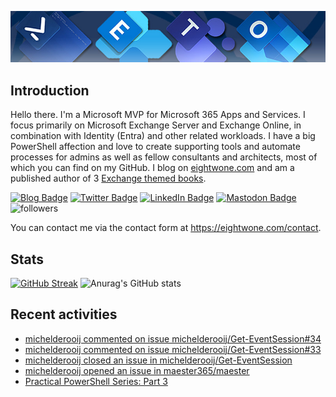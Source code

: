 ![Banner](assets/Metro_v6_Banner_GitHub.jpg)

## Introduction
Hello there. I'm a Microsoft MVP for Microsoft 365 Apps and Services. I focus primarily on Microsoft Exchange Server and Exchange Online, 
in combination with Identity (Entra) and other related workloads. I have a big PowerShell affection and love to create supporting tools
and automate processes for admins as well as fellow consultants and architects, most of which you can find on my GitHub.
I blog on <a href="https://eightwone.com">eightwone.com</a> and am a published author of 3 <a href="https://link.springer.com/book/10.1007/978-1-4842-9591-5">Exchange themed books</a>.

<a href="https://eightwone.com"><img src="https://img.shields.io/badge/-Blog-blue?style=for-the-badge&logo=wordpress&logoColor=white" alt="Blog Badge"/></a>
<a href="https://twitter.com/mderooij"><img src="https://img.shields.io/badge/Twitter-blue?style=for-the-badge&logo=twitter&logoColor=white" alt="Twitter Badge"/></a>
<a href="https://nl.linkedin.com/in/michelderooij"><img src="https://img.shields.io/badge/LinkedIn-blue?style=for-the-badge&logo=linkedin&logoColor=white" alt="LinkedIn Badge"/></a>
<a rel="me" href="https://mastodon.cloud/@mderooij"><img src="https://img.shields.io/badge/-Mastodon-blueviolet?style=for-the-badge&logo=mastodon&logoColor=white" alt="Mastodon Badge"/></a>
<img alt="followers" title="Follow me on Github" src="https://img.shields.io/github/followers/michelderooij?color=236ad3&style=for-the-badge&logo=github&label=Follow"/>

You can contact me via the contact form at https://eightwone.com/contact.

## Stats
[![GitHub Streak](https://github-readme-streak-stats.herokuapp.com?user=michelderooij&theme=github-dark-dimmed)](https://git.io/streak-stats)
![Anurag's GitHub stats](https://github-readme-stats.vercel.app/api?username=anuraghazra&show_icons=true&theme=transparent)

## Recent activities
<!-- LATESTACTIVITY:START -->
- [michelderooij commented on issue michelderooij/Get-EventSession#34](https://github.com/michelderooij/Get-EventSession/issues/34#issuecomment-2123506511)
- [michelderooij commented on issue michelderooij/Get-EventSession#33](https://github.com/michelderooij/Get-EventSession/issues/33#issuecomment-2123497836)
- [michelderooij closed an issue in michelderooij/Get-EventSession](https://github.com/michelderooij/Get-EventSession/issues/33)
- [michelderooij opened an issue in maester365/maester](https://github.com/maester365/maester/issues/172)
- [Practical PowerShell Series: Part 3](https://eightwone.com/2024/05/01/practical-powershell-series-part-3/)
<!-- LATESTACTIVITY:END -->
